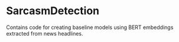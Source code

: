 # SarcasmDetection
Contains code for creating baseline models using BERT embeddings extracted from news headlines.
